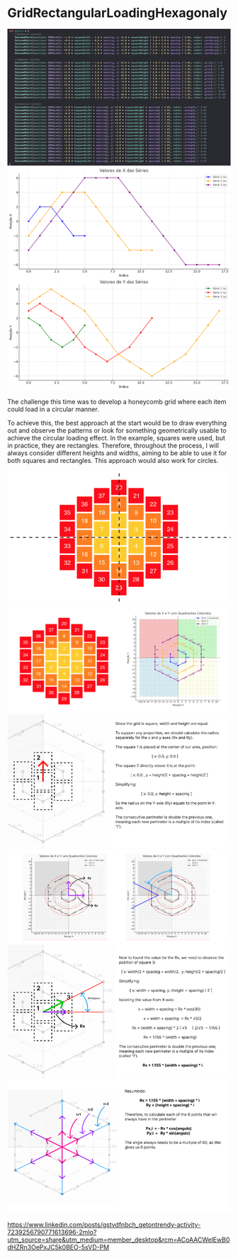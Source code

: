 # GridRectangularLoadingHexagonaly

![Image Alt Text](./images/Frame0.png)
![Image Alt Text](./images/Frame01.png)

The challenge this time was to develop a honeycomb grid where each item could load in a circular manner.

To achieve this, the best approach at the start would be to draw everything out and observe the patterns or look for something geometrically usable to achieve the circular loading effect. In the example, squares were used, but in practice, they are rectangles. Therefore, throughout the process, I will always consider different heights and widths, aiming to be able to use it for both squares and rectangles. This approach would also work for circles.

![Image Alt Text](./images/Frame1.png)
![Image Alt Text](./images/Frame2.png)
![Image Alt Text](./images/Frame3.png)
![Image Alt Text](./images/Frame4.png)
![Image Alt Text](./images/Frame5.png)
![Image Alt Text](./images/Frame6.png)

https://www.linkedin.com/posts/gstvdfnbch_getontrendy-activity-7239256790771613696-2mIo?utm_source=share&utm_medium=member_desktop&rcm=ACoAACWelEwB0dHZRn3OePxJC5k0BEO-5sVD-PM

